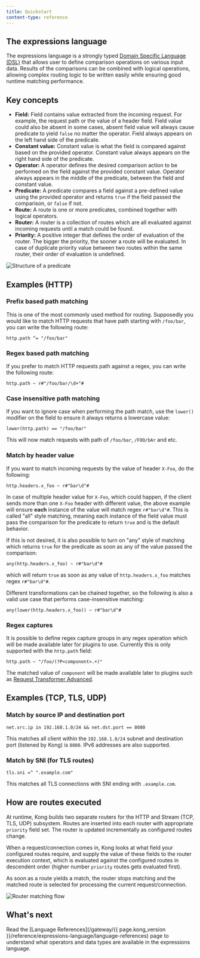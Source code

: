 ```yaml
---
title: Quickstart
content-type: reference
---
```


## The expressions language

The expressions language is a strongly typed [Domain Specific Language (DSL)](https://en.wikipedia.org/wiki/Domain-specific_language)
that allows user to define comparison operations on various input data.
Results of the comparisons can be combined with logical operations, allowing
complex routing logic to be written easily while ensuring good runtime
matching performance.

## Key concepts

* **Field:** Field contains value extracted from the incoming request. For example,
  the request path or the value of a header field. Field value could also be absent
  in some cases, absent field value will always cause predicate to yield `false`
  no matter the operator. Field always appears on the left hand side of the predicate.
* **Constant value:** Constant value is what the field is compared against based on the
  provided operator. Constant value always appears on the right hand side of the predicate.
* **Operator:** A operator defines the desired comparison action to be performed on the field
  against the provided constant value. Operator always appears in the middle of the predicate,
  between the field and constant value.
* **Predicate:** A predicate compares a field against a pre-defined value using the provided operator and
  returns `true` if the field passed the comparison, or `false` if not.
* **Route:** A route is one or more predicates, combined together with logical operators.
* **Router:** A router is a collection of routes which are all evaluated against incoming
  requests until a match could be found.
* **Priority:** A positive integer that defines the order of evaluation of the router.
  The bigger the priority, the sooner a route will be evaluated. In case of duplicate
  priority value between two routes within the same router, their order of evaluation is undefined.

![Structure of a predicate](/assets/images/products/gateway/reference/expressions-language/predicate.png)

## Examples (HTTP)
### Prefix based path matching

This is one of the most commonly used method for routing. Supposedly you would like
to match HTTP requests that have path starting with `/foo/bar`, you can write the following route:

```
http.path ^= "/foo/bar"
```

### Regex based path matching

If you prefer to match HTTP requests path against a regex, you can write the following route:

```
http.path ~ r#"/foo/bar/\d+"#
```

### Case insensitive path matching

If you want to ignore case when performing the path match, use the `lower()` modifier on the field
to ensure it always returns a lowercase value:

```
lower(http.path) == "/foo/bar"
```

This will now match requests with path of `/foo/bar`, `/FOO/bAr` and etc.

### Match by header value

If you want to match incoming requests by the value of header `X-Foo`, do the following:

```
http.headers.x_foo ~ r#"bar\d"#
```

In case of multiple header value for `X-Foo`, which could happen, if the client sends more than
one `X-Foo` header with different value, the above example will ensure **each** instance of the
value will match regex `r#"bar\d"#`. This is called "all" style matching, meaning each instance
of the field value must pass the comparison for the predicate to return `true` and is the
default behavior.

If this is not desired, it is also possible to turn on "any" style of matching which returns
`true` for the predicate as soon as any of the value passed the comparison:

```
any(http.headers.x_foo) ~ r#"bar\d"#
```

which will return `true` as soon as any value of `http.headers.x_foo` matches regex `r#"bar\d"#`.

Different transformations can be chained together, so the following is also a valid use case
that performs case-insensitive matching:

```
any(lower(http.headers.x_foo)) ~ r#"bar\d"#
```

### Regex captures

It is possible to define regex capture groups in any regex operation which will be made available
later for plugins to use. Currently this is only supported with the `http.path` field:

```
http.path ~ "/foo/(?P<component>.+)"
```

The matched value of `component` will be made available later to plugins such as
[Request Transformer Advanced](/hub/kong-inc/request-transformer-advanced/how-to/templates/).

## Examples (TCP, TLS, UDP)

### Match by source IP and destination port

```
net.src.ip in 192.168.1.0/24 && net.dst.port == 8080
```

This matches all client within the `192.168.1.0/24` subnet and destination port (listened by Kong)
is `8080`. IPv6 addresses are also supported.

### Match by SNI (for TLS routes)

```
tls.sni =^ ".example.com"
```

This matches all TLS connections with SNI ending with `.example.com`.

## How are routes executed

At runtime, Kong builds two separate routers for the HTTP and Stream (TCP, TLS, UDP) subsystem.
Routes are inserted into each router with appropriate `priority` field set. The router is
updated incrementally as configured routes change.

When a request/connection comes in, Kong looks at what field your configured routes require,
and supply the value of these fields to the router execution context, which is evaluated against
the configured routes in descendent order (higher number `priority` routes gets evaluated first).

As soon as a route yields a match, the router stops matching and the matched route is selected
for processing the current request/connection.

![Router matching flow](/assets/images/products/gateway/reference/expressions-language/router-matching-flow.png)

## What's next

Read the [Language References](/gateway/{{ page.kong_version }}/reference/expressions-language/language-references) page
to understand what operators and data types are available in the expressions language.
